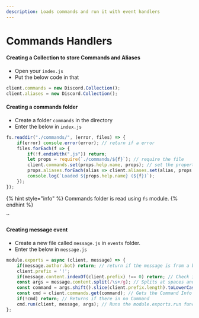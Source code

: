 ```yaml
---
description: Loads commands and run it with event handlers
---
```


# Commands Handlers

#### Creating a Collection to store Commands and Aliases

* Open your `index.js`
* Put the below code in that

```javascript
client.commands = new Discord.Collection();
client.aliases = new Discord.Collection();
```

#### Creating a commands folder

* Create a folder `commands` in the directory
* Enter the below in `index.js`

```javascript
fs.readdir("./commands/", (error, files) => {
    if(error) console.error(error); // return if a error
    files.forEach(f => {
        if(!f.endsWith(".js")) return;
        let props = require(`./commands/${f}`); // require the file
        client.commands.set(props.help.name, props); // set the properties
        props.aliases.forEach(alias => client.aliases.set(alias, props.help.name)); // set the aliases
        console.log(`Loaded ${props.help.name} (${f})`);
    });
});
```

{% hint style="info" %}
Commands folder is read using `fs`  module.
{% endhint %}

\`\`

#### Creating message event

* Create a new file called `message.js` in `events` folder.
* Enter the below in `message.js`

```javascript
module.exports = async (client, message) => {
    if(message.author.bot) return; // return if the message is from a bot
    client.prefix = '!';
    if(message.content.indexOf(client.prefix) !== 0) return; // Check if there is the prefix at the start
    const args = message.content.split(/\s+/g); // Splits at spaces and converts to Array
    const command = args.shift().slice(client.prefix.length).toLowerCase(); // Slices the Command name from args and deletes the prefix from sliced name and changes to lowercase
    const cmd = client.commands.get(command); // Gets the Command Info
    if(!cmd) return; // Returns if there in no Command
    cmd.run(client, message, args); // Runs the module.exports.run function
};
```

